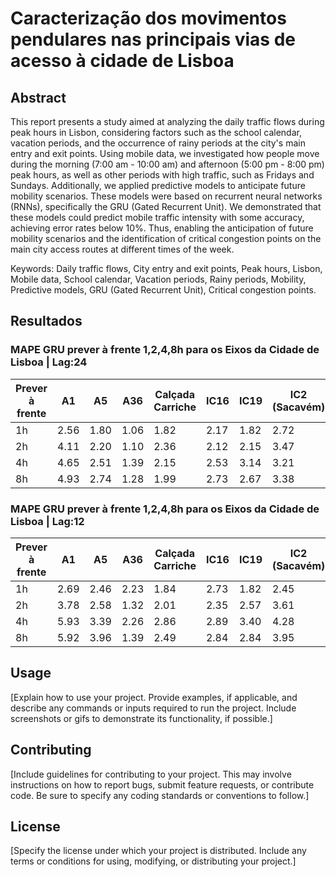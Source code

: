 # Caracterização dos movimentos pendulares nas principais vias de acesso à cidade de Lisboa



## Abstract
This report presents a study aimed at analyzing the daily traffic flows during peak hours in 
Lisbon, considering factors such as the school calendar, vacation periods, and the 
occurrence of rainy periods at the city's main entry and exit points. Using mobile data, we 
investigated how people move during the morning (7:00 am - 10:00 am) and afternoon 
(5:00 pm - 8:00 pm) peak hours, as well as other periods with high traffic, such as Fridays 
and Sundays. Additionally, we applied predictive models to anticipate future mobility 
scenarios. These models were based on recurrent neural networks (RNNs), specifically the 
GRU (Gated Recurrent Unit). We demonstrated that these models could predict mobile 
traffic intensity with some accuracy, achieving error rates below 10%. Thus, enabling the 
anticipation of future mobility scenarios and the identification of critical congestion points 
on the main city access routes at different times of the week.

Keywords: Daily traffic flows, City entry and exit points, Peak hours, Lisbon, Mobile data, 
School calendar, Vacation periods, Rainy periods, Mobility, Predictive models, GRU 
(Gated Recurrent Unit), Critical congestion points.

## Resultados

### MAPE GRU prever à frente 1,2,4,8h para os Eixos da Cidade de Lisboa | Lag:24

| Prever à frente | A1   | A5   | A36  | Calçada Carriche | IC16 | IC19 | IC2 (Sacavém) | Marginal | N117 | Ponte 25 Abril | Ponte Vasco Gama |
|-------|------|------|------|------------------|------|------|---------------|----------|------|----------------|------------------|
| 1h    | 2.56 | 1.80 | 1.06 | 1.82             | 2.17 | 1.82 | 2.72          | 1.52     | 1.84 | 1.71           | 1.84             |
| 2h    | 4.11 | 2.20 | 1.10 | 2.36             | 2.12 | 2.15 | 3.47          | 1.29     | 2.29 | 2.00           | 2.21             |
| 4h    | 4.65 | 2.51 | 1.39 | 2.15             | 2.53 | 3.14 | 3.21          | 1.58     | 3.30 | 2.13           | 2.77             |
| 8h    | 4.93 | 2.74 | 1.28 | 1.99             | 2.73 | 2.67 | 3.38          | 1.53     | 2.83 | 2.34           | 2.69             |

### MAPE GRU prever à frente 1,2,4,8h para os Eixos da Cidade de Lisboa | Lag:12

| Prever à frente | A1   | A5   | A36  | Calçada Carriche | IC16 | IC19 | IC2 (Sacavém) | Marginal | N117 | Ponte 25 Abril | Ponte Vasco Gama |
|-------|------|------|------|------------------|------|------|---------------|----------|------|----------------|------------------|
| 1h    | 2.69 | 2.46 | 2.23 | 1.84             | 2.73 | 1.82 | 2.45          | 1.96     | 2.16 | 1.31           | 1.82             |
| 2h    | 3.78 | 2.58 | 1.32 | 2.01             | 2.35 | 2.57 | 3.61          | 1.79     | 2.55 | 2.20           | 2.76             |
| 4h    | 5.93 | 3.39 | 2.26 | 2.86             | 2.89 | 3.40 | 4.28          | 1.49     | 3.47 | 2.61           | 2.59             |
| 8h    | 5.92 | 3.96 | 1.39 | 2.49             | 2.84 | 2.84 | 3.95          | 1.85     | 4.22 | 2.36           | 2.80             |



## Usage
[Explain how to use your project. Provide examples, if applicable, and describe any commands or inputs required to run the project. Include screenshots or gifs to demonstrate its functionality, if possible.]

## Contributing
[Include guidelines for contributing to your project. This may involve instructions on how to report bugs, submit feature requests, or contribute code. Be sure to specify any coding standards or conventions to follow.]

## License
[Specify the license under which your project is distributed. Include any terms or conditions for using, modifying, or distributing your project.]
